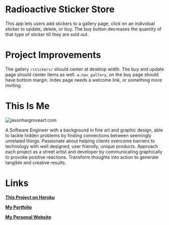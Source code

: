 # Radioactive Sticker Store
This app lets users add stickers to a gallery page, click on an individual sticker to update, delete, or buy. The buy button decreases the quantity of that type of sticker till they are sold out.

# Project Improvements
The gallery ```/stickers/``` should center at desktop width. The buy and update page should center items as well. ```a.nav_gallery```, on the buy page should have bottom margin. Index page needs a welcome link, or something more inviting.

# This Is Me

![jasonhargroveart.com](https://images.squarespace-cdn.com/content/v1/57902faa59cc68a958c59c03/1470089724453-O1WN2E2YQHVPXJVRD7YQ/About+The+Artist-1.jpg?format=1000w)

A Software Engineer with a background in fine art and graphic design, able to tackle hidden problems by finding connections between seemingly unrelated things. Passionate about helping clients overcome barriers to technology with well designed, user friendly, unique products. Approach each project as a street artist and developer by communicating graphically to provoke positive reactions. Transform thoughts into action to generate tangible and creative results.


# Links

[__This Project on Heroku__](https://radioactive-sticker-store.herokuapp.com/)

[__My Portfolio__](https://jason-hargrove-portfolio.herokuapp.com/)

[__My Personal Website__](http://www.jasonhargroveart.com/)
